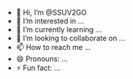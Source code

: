 - 👋 Hi, I’m @SSUV2GO
- 👀 I’m interested in ...
- 🌱 I’m currently learning ...
- 💞️ I’m looking to collaborate on ...
- 📫 How to reach me ...
- 😄 Pronouns: ...
- ⚡ Fun fact: ...

<!---
SSUV2GO/SSUV2GO is a ✨ special ✨ repository because its `README.md` (this file) appears on your GitHub profile.
You can click the Preview link to take a look at your changes.
--->
